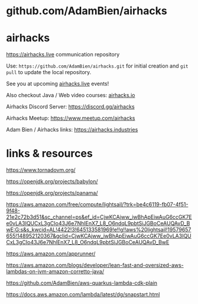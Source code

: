 # github.com/AdamBien/airhacks
airhacks
========

https://airhacks.live communication repository

Use: `https://github.com/AdamBien/airhacks.git` for initial creation and `git pull` to update the local repository.

See you at upcoming [airhacks.live](https://airhacks.live) events! 

Also checkout Java / Web video courses: [airhacks.io](http://airhacks.io) 

Airhacks Discord Server: https://discord.gg/airhacks

Airhacks Meetup: https://www.meetup.com/airhacks

Adam Bien / Airhacks links: https://airhacks.industries

# links & resources



https://www.tornadovm.org/

https://openjdk.org/projects/babylon/

https://openjdk.org/projects/panama/

https://aws.amazon.com/free/compute/lightsail/?trk=be4c6119-fb07-4f51-9f48-21e2c72b3d51&sc_channel=ps&ef_id=CjwKCAjww_iwBhApEiwAuG6ccGK7Ee0vLA3IQUCxL3gCIo43J6e7NhIEnX7_L8_O6ndqL9pbtSiJGBoCeAUQAvD_BwE:G:s&s_kwcid=AL!4422!3!645133581969!e!!g!!aws%20lightsail!19579657655!148952120367&gclid=CjwKCAjww_iwBhApEiwAuG6ccGK7Ee0vLA3IQUCxL3gCIo43J6e7NhIEnX7_L8_O6ndqL9pbtSiJGBoCeAUQAvD_BwE

https://aws.amazon.com/apprunner/

https://aws.amazon.com/blogs/developer/lean-fast-and-oversized-aws-lambdas-on-jvm-amazon-corretto-java/

https://github.com/AdamBien/aws-quarkus-lambda-cdk-plain

https://docs.aws.amazon.com/lambda/latest/dg/snapstart.html